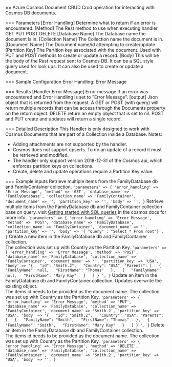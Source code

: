 == Azure Cosmos Document CRUD
Crud operation for interacting with Cosmos DB documents.

=== Parameters
[Error Handling]
  Determine what to return if an error is encountered.
[Method]
  The Rest method to use when executing handler.  GET PUT POST DELETE
[Database Name]
  The Database name the document is in.
[Collection Name]
  The Collection name the document is in.
[Document Name]
  The Document name/id attempting to create/update.
[Partition Key]
  The Partition key associated with the document.  Used with PUT and POST methods to create or update a record.
[Body]
  This will be the body of the Rest request sent to Cosmos DB.  It can be a SQL style query used for look ups.
  It can also be used to create or update a document.

=== Sample Configuration
Error Handling:      Error Message

=== Results
[Handler Error Message]
  Error message if an error was encountered and Error Handling is set to "Error Message".
[output]
  Json object that is returned from the request. A GET or POST (with query) will return multiple records that can
  be access through the Documents property on the return object.  DELETE return an empty object that is set to nil.
  POST and PUT create and updates will return a single record. 

=== Detailed Description
This Handler is only designed to work with Cosmos Documents that are part of a
Collection inside a Database.
Notes:
  * Adding attachments are not supported by the handler.
  * Cosmos does not support upserts.  To do an update of a record it must be retrieved and modified.
  * The handler only support version 2018-12-31 of the Cosmos api, which enforces partition keys on collections.
  * Create, delete and update operations require a Partition Key value.

=== Example inputs
Retrieve multiple items from the FamilyDatabase db and FamilyContainer collection.
`
  'parameters' => {
    'error_handling' => 'Error Message',
    'method' => 'GET',
    'database_name' => 'FamilyDatabase',
    'collection_name' => 'FamilyContainer',
    'document_name' => '',
    'partition_key' => '',
    'body' => '',
  }
`
Retrieve multiple items from the FamilyDatabase db and FamilyContainer collection base on query.
visit [Getting started with SQL queries](https://docs.microsoft.com/en-us/azure/cosmos-db/sql-query-getting-started) in the cosmos docs for more info. 
`
  'parameters' => {
    'error_handling' => 'Error Message',
    'method' => 'POST',
    'database_name' => 'FamilyDatabase',
    'collection_name' => 'FamilyContainer',
    'document_name' => '',
    'partition_key' => '',
    'body' => '{ "query" : "Select * From root"}',
  }
`
Create a new item in the FamilyDatabase db and FamilyContainer collection.  
The collection was set up with Country as the Partition Key.
`
  'parameters' => {
    'error_handling' => 'Error Message',
    'method' => 'POST',
    'database_name' => 'FamilyDatabase',
    'collection_name' => 'FamilyContainer',
    'document_name' => '',
    'partition_key' => 'USA',
    'body' => '{  
      "id": "Smith.2",  
      "Country": "USA",
      "Parents": [  
        {  
          "FamilyName": null,  
          "FirstName": "Thomas"  
        },  
        {  
          "FamilyName": null,  
          "FirstName": "Mary Kay"  
        }  
      ]
    } ',
  }
`
Update an item in the FamilyDatabase db and FamilyContainer collection. Updates overwrite the existing object.  
The items id needs to be provided as the document name. The collection was set up with Country as the Partition Key.
`
  'parameters' => {
    'error_handling' => 'Error Message',
    'method' => 'PUT',
    'database_name' => 'FamilyDatabase',
    'collection_name' => 'FamilyContainer',
    'document_name' => 'Smith.2',
    'partition_key' => 'USA',
    'body' => '{  
      "id": "Smith.2",  
      "Country": "USA",
      "Parents": [  
        {  
          "FamilyName": "Smith",  
          "FirstName": "Thomas"  
        },  
        {  
          "FamilyName": "Smith",  
          "FirstName": "Mary Kay"  
        }  
      ]
    } ',
  }
`
Delete an item in the FamilyDatabase db and FamilyContainer collection.  
The items id needs to be provided as the document name. The collection was set up with Country as the Partition Key.
`
  'parameters' => {
    'error_handling' => 'Error Message',
    'method' => 'DELETE',
    'database_name' => 'FamilyDatabase',
    'collection_name' => 'FamilyContainer',
    'document_name' => 'Smith.2',
    'partition_key' => 'USA',
    'body' => '',
  }
`